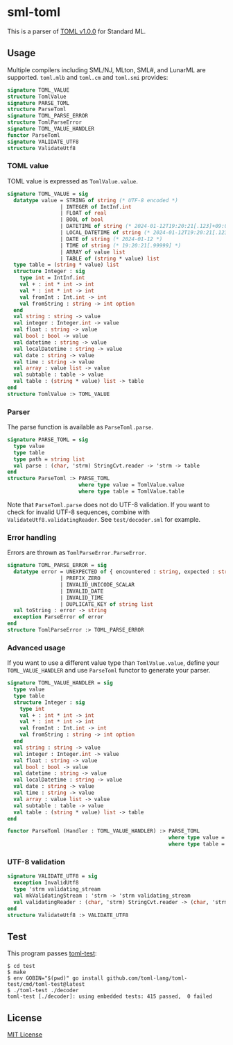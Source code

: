 # sml-toml

This is a parser of [TOML v1.0.0](https://toml.io/en/v1.0.0) for Standard ML.

## Usage

Multiple compilers including SML/NJ, MLton, SML#, and LunarML are supported.
`toml.mlb` and `toml.cm` and `toml.smi` provides:

```sml
signature TOML_VALUE
structure TomlValue
signature PARSE_TOML
structure ParseToml
signature TOML_PARSE_ERROR
structure TomlParseError
signature TOML_VALUE_HANDLER
functor ParseToml
signature VALIDATE_UTF8
structure ValidateUtf8
```

### TOML value

TOML value is expressed as `TomlValue.value`.

```sml
signature TOML_VALUE = sig
  datatype value = STRING of string (* UTF-8 encoded *)
                 | INTEGER of IntInf.int
                 | FLOAT of real
                 | BOOL of bool
                 | DATETIME of string (* 2024-01-12T19:20:21[.123]+09:00 *)
                 | LOCAL_DATETIME of string (* 2024-01-12T19:20:21[.123] *)
                 | DATE of string (* 2024-01-12 *)
                 | TIME of string (* 19:20:21[.99999] *)
                 | ARRAY of value list
                 | TABLE of (string * value) list
  type table = (string * value) list
  structure Integer : sig
    type int = IntInf.int
    val + : int * int -> int
    val * : int * int -> int
    val fromInt : Int.int -> int
    val fromString : string -> int option
  end
  val string : string -> value
  val integer : Integer.int -> value
  val float : string -> value
  val bool : bool -> value
  val datetime : string -> value
  val localDatetime : string -> value
  val date : string -> value
  val time : string -> value
  val array : value list -> value
  val subtable : table -> value
  val table : (string * value) list -> table
end
structure TomlValue :> TOML_VALUE
```

### Parser

The parse function is available as `ParseToml.parse`.

```sml
signature PARSE_TOML = sig
  type value
  type table
  type path = string list
  val parse : (char, 'strm) StringCvt.reader -> 'strm -> table
end
structure ParseToml :> PARSE_TOML
                       where type value = TomlValue.value
                       where type table = TomlValue.table
```

Note that `ParseToml.parse` does not do UTF-8 validation.
If you want to check for invalid UTF-8 sequences, combine with `ValidateUtf8.validatingReader`.
See `test/decoder.sml` for example.

### Error handling

Errors are thrown as `TomlParseError.ParseError`.

```sml
signature TOML_PARSE_ERROR = sig
  datatype error = UNEXPECTED of { encountered : string, expected : string }
                 | PREFIX_ZERO
                 | INVALID_UNICODE_SCALAR
                 | INVALID_DATE
                 | INVALID_TIME
                 | DUPLICATE_KEY of string list
  val toString : error -> string
  exception ParseError of error
end
structure TomlParseError :> TOML_PARSE_ERROR
```

### Advanced usage

If you want to use a different value type than `TomlValue.value`, define your `TOML_VALUE_HANDLER` and use `ParseToml` functor to generate your parser.

```sml
signature TOML_VALUE_HANDLER = sig
  type value
  type table
  structure Integer : sig
    type int
    val + : int * int -> int
    val * : int * int -> int
    val fromInt : Int.int -> int
    val fromString : string -> int option
  end
  val string : string -> value
  val integer : Integer.int -> value
  val float : string -> value
  val bool : bool -> value
  val datetime : string -> value
  val localDatetime : string -> value
  val date : string -> value
  val time : string -> value
  val array : value list -> value
  val subtable : table -> value
  val table : (string * value) list -> table
end

functor ParseToml (Handler : TOML_VALUE_HANDLER) :> PARSE_TOML
                                                    where type value = Handler.value
                                                    where type table = Handler.table
```

### UTF-8 validation

```sml
signature VALIDATE_UTF8 = sig
  exception InvalidUtf8
  type 'strm validating_stream
  val mkValidatingStream : 'strm -> 'strm validating_stream
  val validatingReader : (char, 'strm) StringCvt.reader -> (char, 'strm validating_stream) StringCvt.reader
end
structure ValidateUtf8 :> VALIDATE_UTF8
```

## Test

This program passes [toml-test](https://github.com/toml-lang/toml-test):

```sh-session
$ cd test
$ make
$ env GOBIN="$(pwd)" go install github.com/toml-lang/toml-test/cmd/toml-test@latest
$ ./toml-test ./decoder
toml-test [./decoder]: using embedded tests: 415 passed,  0 failed
```

## License

[MIT License](LICENSE)
